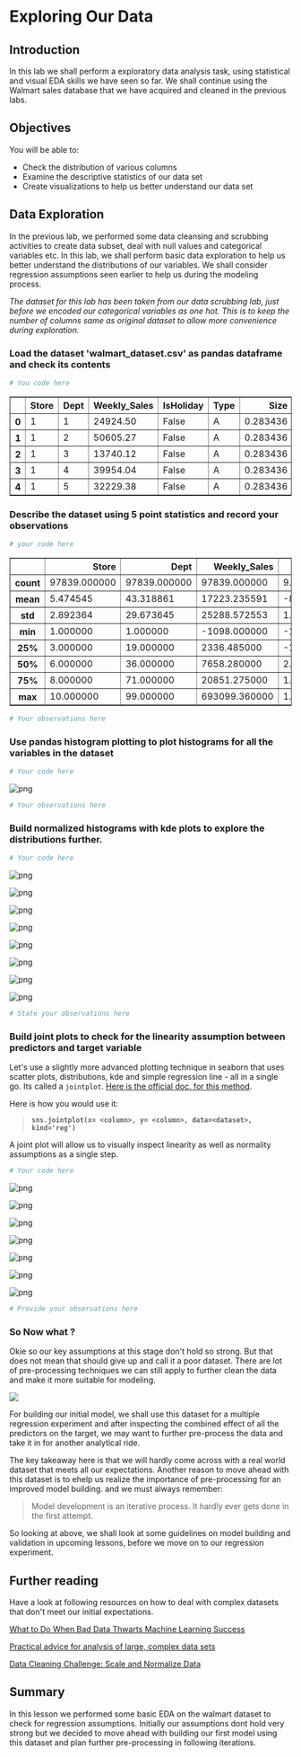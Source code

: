 
# Exploring Our Data

## Introduction 

In this lab we shall perform a exploratory data analysis task, using statistical and visual EDA skills we have seen so far. We shall continue using the Walmart sales database that we have acquired and cleaned in the previous labs. 

## Objectives
You will be able to:

* Check the distribution of various columns
* Examine the descriptive statistics of our data set
* Create visualizations to help us better understand our data set

## Data Exploration

In the previous lab, we performed some data cleansing and scrubbing activities to create data subset, deal with null values and categorical variables etc. In this lab, we shall perform basic data exploration to help us better understand the distributions of our variables. We shall consider regression assumptions seen earlier to help us during the modeling process. 

*The dataset for this lab has been taken from our data scrubbing lab, just before we encoded our categorical variables as one hot. This is to keep the number of columns same as original dataset to allow more convenience during exploration.* 

### Load the dataset 'walmart_dataset.csv' as pandas dataframe and check its contents 


```python
# You code here 
```




<div>
<style scoped>
    .dataframe tbody tr th:only-of-type {
        vertical-align: middle;
    }

    .dataframe tbody tr th {
        vertical-align: top;
    }

    .dataframe thead th {
        text-align: right;
    }
</style>
<table border="1" class="dataframe">
  <thead>
    <tr style="text-align: right;">
      <th></th>
      <th>Store</th>
      <th>Dept</th>
      <th>Weekly_Sales</th>
      <th>IsHoliday</th>
      <th>Type</th>
      <th>Size</th>
      <th>Temperature</th>
      <th>Fuel_Price</th>
      <th>CPI</th>
      <th>Unemployment</th>
      <th>binned_markdown_1</th>
      <th>binned_markdown_2</th>
      <th>binned_markdown_3</th>
      <th>binned_markdown_4</th>
      <th>binned_markdown_5</th>
    </tr>
  </thead>
  <tbody>
    <tr>
      <th>0</th>
      <td>1</td>
      <td>1</td>
      <td>24924.50</td>
      <td>False</td>
      <td>A</td>
      <td>0.283436</td>
      <td>-1.301205</td>
      <td>-1.56024</td>
      <td>0.40349</td>
      <td>0.913194</td>
      <td>NaN</td>
      <td>NaN</td>
      <td>NaN</td>
      <td>NaN</td>
      <td>NaN</td>
    </tr>
    <tr>
      <th>1</th>
      <td>1</td>
      <td>2</td>
      <td>50605.27</td>
      <td>False</td>
      <td>A</td>
      <td>0.283436</td>
      <td>-1.301205</td>
      <td>-1.56024</td>
      <td>0.40349</td>
      <td>0.913194</td>
      <td>NaN</td>
      <td>NaN</td>
      <td>NaN</td>
      <td>NaN</td>
      <td>NaN</td>
    </tr>
    <tr>
      <th>2</th>
      <td>1</td>
      <td>3</td>
      <td>13740.12</td>
      <td>False</td>
      <td>A</td>
      <td>0.283436</td>
      <td>-1.301205</td>
      <td>-1.56024</td>
      <td>0.40349</td>
      <td>0.913194</td>
      <td>NaN</td>
      <td>NaN</td>
      <td>NaN</td>
      <td>NaN</td>
      <td>NaN</td>
    </tr>
    <tr>
      <th>3</th>
      <td>1</td>
      <td>4</td>
      <td>39954.04</td>
      <td>False</td>
      <td>A</td>
      <td>0.283436</td>
      <td>-1.301205</td>
      <td>-1.56024</td>
      <td>0.40349</td>
      <td>0.913194</td>
      <td>NaN</td>
      <td>NaN</td>
      <td>NaN</td>
      <td>NaN</td>
      <td>NaN</td>
    </tr>
    <tr>
      <th>4</th>
      <td>1</td>
      <td>5</td>
      <td>32229.38</td>
      <td>False</td>
      <td>A</td>
      <td>0.283436</td>
      <td>-1.301205</td>
      <td>-1.56024</td>
      <td>0.40349</td>
      <td>0.913194</td>
      <td>NaN</td>
      <td>NaN</td>
      <td>NaN</td>
      <td>NaN</td>
      <td>NaN</td>
    </tr>
  </tbody>
</table>
</div>



### Describe the dataset using 5 point statistics and record your observations


```python
# your code here 
```




<div>
<style scoped>
    .dataframe tbody tr th:only-of-type {
        vertical-align: middle;
    }

    .dataframe tbody tr th {
        vertical-align: top;
    }

    .dataframe thead th {
        text-align: right;
    }
</style>
<table border="1" class="dataframe">
  <thead>
    <tr style="text-align: right;">
      <th></th>
      <th>Store</th>
      <th>Dept</th>
      <th>Weekly_Sales</th>
      <th>Size</th>
      <th>Temperature</th>
      <th>Fuel_Price</th>
      <th>CPI</th>
      <th>Unemployment</th>
    </tr>
  </thead>
  <tbody>
    <tr>
      <th>count</th>
      <td>97839.000000</td>
      <td>97839.000000</td>
      <td>97839.000000</td>
      <td>9.783900e+04</td>
      <td>9.783900e+04</td>
      <td>9.783900e+04</td>
      <td>9.783900e+04</td>
      <td>9.783900e+04</td>
    </tr>
    <tr>
      <th>mean</th>
      <td>5.474545</td>
      <td>43.318861</td>
      <td>17223.235591</td>
      <td>-8.044340e-14</td>
      <td>2.339480e-13</td>
      <td>4.784098e-13</td>
      <td>-9.181116e-15</td>
      <td>1.795967e-12</td>
    </tr>
    <tr>
      <th>std</th>
      <td>2.892364</td>
      <td>29.673645</td>
      <td>25288.572553</td>
      <td>1.000000e+00</td>
      <td>1.000000e+00</td>
      <td>1.000000e+00</td>
      <td>1.000000e+00</td>
      <td>1.000000e+00</td>
    </tr>
    <tr>
      <th>min</th>
      <td>1.000000</td>
      <td>1.000000</td>
      <td>-1098.000000</td>
      <td>-1.611999e+00</td>
      <td>-3.843452e+00</td>
      <td>-1.691961e+00</td>
      <td>-1.958762e+00</td>
      <td>-2.776898e+00</td>
    </tr>
    <tr>
      <th>25%</th>
      <td>3.000000</td>
      <td>19.000000</td>
      <td>2336.485000</td>
      <td>-1.028620e+00</td>
      <td>-7.087592e-01</td>
      <td>-1.053793e+00</td>
      <td>-1.266966e-01</td>
      <td>-6.503157e-01</td>
    </tr>
    <tr>
      <th>50%</th>
      <td>6.000000</td>
      <td>36.000000</td>
      <td>7658.280000</td>
      <td>2.834360e-01</td>
      <td>1.340726e-01</td>
      <td>1.180741e-01</td>
      <td>4.995210e-01</td>
      <td>-4.621274e-02</td>
    </tr>
    <tr>
      <th>75%</th>
      <td>8.000000</td>
      <td>71.000000</td>
      <td>20851.275000</td>
      <td>1.113495e+00</td>
      <td>8.680410e-01</td>
      <td>8.243739e-01</td>
      <td>6.346144e-01</td>
      <td>7.089160e-01</td>
    </tr>
    <tr>
      <th>max</th>
      <td>10.000000</td>
      <td>99.000000</td>
      <td>693099.360000</td>
      <td>1.171380e+00</td>
      <td>1.738375e+00</td>
      <td>2.745691e+00</td>
      <td>8.517705e-01</td>
      <td>2.361469e+00</td>
    </tr>
  </tbody>
</table>
</div>




```python
# Your observations here 
```

### Use pandas histogram plotting to plot histograms for all the variables in the dataset


```python
# Your code here 
```


![png](index_files/index_10_0.png)



```python
# Your observations here 
```

### Build normalized histograms with kde plots to explore the distributions further. 


```python
# Your code here 
```


![png](index_files/index_13_0.png)



![png](index_files/index_13_1.png)



![png](index_files/index_13_2.png)



![png](index_files/index_13_3.png)



![png](index_files/index_13_4.png)



![png](index_files/index_13_5.png)



![png](index_files/index_13_6.png)



![png](index_files/index_13_7.png)



```python
# State your observations here 
```

### Build joint plots to check for the linearity assumption between predictors and target variable

Let's use a slightly more advanced plotting technique in seaborn that uses scatter plots, distributions, kde and simple regression line - all in a single go. Its called a `jointplot`. [Here is the official doc. for this method](https://seaborn.pydata.org/generated/seaborn.jointplot.html). 

Here is how you would use it:

> **`sns.jointplot(x= <column>, y= <column>, data=<dataset>, kind='reg')`**

A joint plot will allow us to visually inspect linearity as well as normality assumptions as a single step. 


```python
# Your code here 
```


![png](index_files/index_16_0.png)



![png](index_files/index_16_1.png)



![png](index_files/index_16_2.png)



![png](index_files/index_16_3.png)



![png](index_files/index_16_4.png)



![png](index_files/index_16_5.png)



![png](index_files/index_16_6.png)



```python
# Provide your observations here 
```

### So Now what ?

Okie so our key assumptions at this stage don't hold so strong. But that does not mean that should give up and call it a poor dataset. There are lot of pre-processing techniques we can still apply to further clean the data and make it more suitable for modeling. 

![](https://i.stack.imgur.com/yZQgZ.gif)

For building our initial model, we shall use this dataset for a multiple regression experiment and after inspecting the combined effect of all the predictors on the target, we may want to further pre-process the data and take it in for another analytical ride. 

The key takeaway here is that we will hardly come across with a real world dataset that meets all our expectations. Another reason to move ahead with this dataset is to ehelp us realize the importance of pre-processing for an improved model building. and we must always remember: 

> Model development is an iterative process. It hardly ever gets done in the first attempt. 

So looking at above, we shall look at some guidelines on model building and validation in upcoming lessons, before we move on to our regression experiment. 

## Further reading 

Have a look at following resources on how to deal with complex datasets that don't meet our initial expectations. 

[What to Do When Bad Data Thwarts Machine Learning Success](https://towardsdatascience.com/what-to-do-when-bad-data-thwarts-machine-learning-success-fb82249aae8b)

[Practical advice for analysis of large, complex data sets ](http://www.unofficialgoogledatascience.com/2016/10/practical-advice-for-analysis-of-large.html)

[Data Cleaning Challenge: Scale and Normalize Data](https://www.kaggle.com/rtatman/data-cleaning-challenge-scale-and-normalize-data)

## Summary 

In this lesson we performed some basic EDA on the walmart dataset to check for regression assumptions. Initially our assumptions dont hold very strong but we decided to move ahead with building our first model using this dataset and plan further pre-processing in following iterations. 
